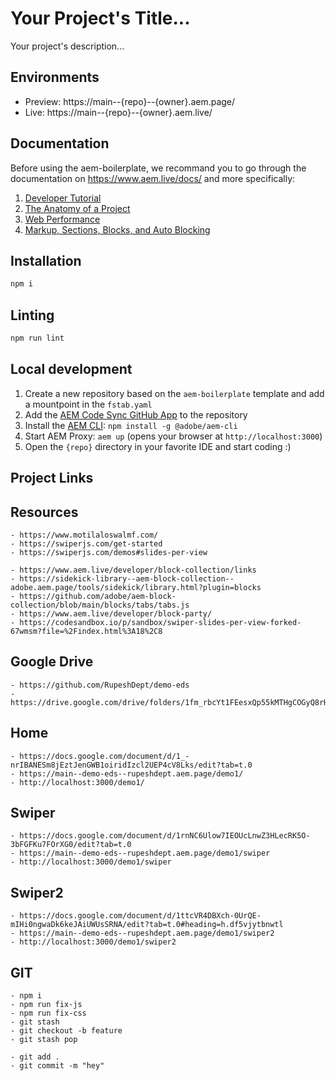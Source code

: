 # Your Project's Title...
Your project's description...

## Environments
- Preview: https://main--{repo}--{owner}.aem.page/
- Live: https://main--{repo}--{owner}.aem.live/

## Documentation

Before using the aem-boilerplate, we recommand you to go through the documentation on https://www.aem.live/docs/ and more specifically:
1. [Developer Tutorial](https://www.aem.live/developer/tutorial)
2. [The Anatomy of a Project](https://www.aem.live/developer/anatomy-of-a-project)
3. [Web Performance](https://www.aem.live/developer/keeping-it-100)
4. [Markup, Sections, Blocks, and Auto Blocking](https://www.aem.live/developer/markup-sections-blocks)

## Installation

```sh
npm i
```

## Linting

```sh
npm run lint
```

## Local development

1. Create a new repository based on the `aem-boilerplate` template and add a mountpoint in the `fstab.yaml`
1. Add the [AEM Code Sync GitHub App](https://github.com/apps/aem-code-sync) to the repository
1. Install the [AEM CLI](https://github.com/adobe/helix-cli): `npm install -g @adobe/aem-cli`
1. Start AEM Proxy: `aem up` (opens your browser at `http://localhost:3000`)
1. Open the `{repo}` directory in your favorite IDE and start coding :)


## Project Links

## Resources 

    - https://www.motilaloswalmf.com/
    - https://swiperjs.com/get-started
    - https://swiperjs.com/demos#slides-per-view

    - https://www.aem.live/developer/block-collection/links
    - https://sidekick-library--aem-block-collection--adobe.aem.page/tools/sidekick/library.html?plugin=blocks
    - https://github.com/adobe/aem-block-collection/blob/main/blocks/tabs/tabs.js
    - https://www.aem.live/developer/block-party/
    - https://codesandbox.io/p/sandbox/swiper-slides-per-view-forked-67wmsm?file=%2Findex.html%3A18%2C8



## Google Drive
    - https://github.com/RupeshDept/demo-eds
    - https://drive.google.com/drive/folders/1fm_rbcYt1FEesxQp55kMTHgCOGyQ8rHZ 

## Home 
    - https://docs.google.com/document/d/1_-nrIBANESm8jEztJenGWB1oiridIzcl2UEP4cV8Lks/edit?tab=t.0
    - https://main--demo-eds--rupeshdept.aem.page/demo1/
    - http://localhost:3000/demo1/

## Swiper 
    - https://docs.google.com/document/d/1rnNC6Ulow7IEOUcLnwZ3HLecRK5O-3bFGFKu7FOrXG0/edit?tab=t.0
    - https://main--demo-eds--rupeshdept.aem.page/demo1/swiper
    - http://localhost:3000/demo1/swiper

## Swiper2
    - https://docs.google.com/document/d/1ttcVR4DBXch-0UrQE-mIHi0ngwaDk6keJAiUWUsSRNA/edit?tab=t.0#heading=h.df5vjytbnwtl
    - https://main--demo-eds--rupeshdept.aem.page/demo1/swiper2
    - http://localhost:3000/demo1/swiper2

## GIT 
    - npm i
    - npm run fix-js
    - npm run fix-css 
    - git stash
    - git checkout -b feature
    - git stash pop

    - git add .
    - git commit -m "hey"
